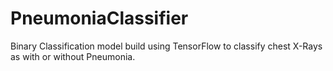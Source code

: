 # PneumoniaClassifier
Binary Classification model build using TensorFlow to classify chest X-Rays as with or without Pneumonia. 
